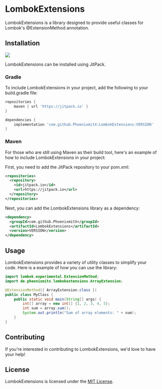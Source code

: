 # LombokExtensions

LombokExtensions is a library designed to provide useful classes for Lombok's @ExtensionMethod annotation.

## Installation

[![](https://jitpack.io/v/PhoenixmitX/LombokExtensions.svg)](https://jitpack.io/#PhoenixmitX/LombokExtensions)

LombokExtensions can be installed using JitPack.

### Gradle

To include LombokExtensions in your project, add the following to your build.gradle file:

```gradle
repositories {
    maven { url 'https://jitpack.io' }
}

dependencies {
    implementation 'com.github.PhoenixmitX:LombokExtensions:VERSION'
}
```

### Maven

For those who are still using Maven as their build tool, here's an example of how to include LombokExtensions in your project:

First, you need to add the JitPack repository to your pom.xml:

```xml
<repositories>
  <repository>
    <id>jitpack.io</id>
    <url>https://jitpack.io</url>
  </repository>
</repositories>
```

Next, you can add the LombokExtensions library as a dependency:

```xml
<dependency>
  <groupId>com.github.PhoenixmitX</groupId>
  <artifactId>LombokExtensions</artifactId>
  <version>VERSION</version>
</dependency>
```

## Usage

LombokExtensions provides a variety of utility classes to simplify your code. Here is a example of how you can use the library:

```java
import lombok.experimental.ExtensionMethod;
import de.pheonixmitx.lombokextensions.ArrayExtension;

@ExtensionMethod({ ArrayExtension.class })
public class MyClass {
    public static void main(String[] args) {
        int[] array = new int[] {1, 2, 3, 4, 5};
        int sum = array.sum();
        System.out.println("Sum of array elements: " + sum);
    }
}
```

## Contributing

If you're interested in contributing to LombokExtensions, we'd love to have your help!

## License

LombokExtensions is licensed under the [MIT License](LICENSE.md).
